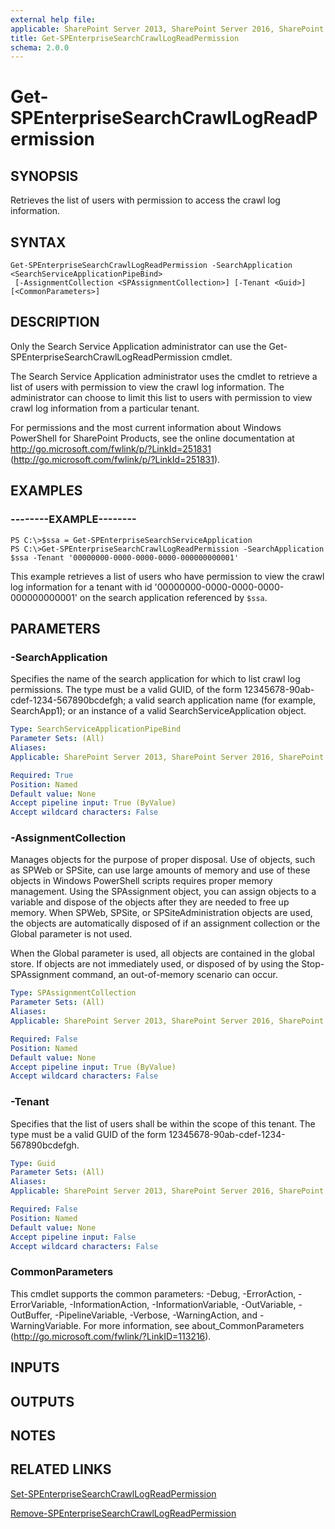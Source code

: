 ```yaml
---
external help file: 
applicable: SharePoint Server 2013, SharePoint Server 2016, SharePoint Server 2019
title: Get-SPEnterpriseSearchCrawlLogReadPermission
schema: 2.0.0
---
```


# Get-SPEnterpriseSearchCrawlLogReadPermission

## SYNOPSIS
Retrieves the list of users with permission to access the crawl log information.

## SYNTAX

```
Get-SPEnterpriseSearchCrawlLogReadPermission -SearchApplication <SearchServiceApplicationPipeBind>
 [-AssignmentCollection <SPAssignmentCollection>] [-Tenant <Guid>] [<CommonParameters>]
```

## DESCRIPTION
Only the Search Service Application administrator can use the Get-SPEnterpriseSearchCrawlLogReadPermission cmdlet.

The Search Service Application administrator uses the cmdlet to retrieve a list of users with permission to view the crawl log information.
The administrator can choose to limit this list to users with permission to view crawl log information from a particular tenant.

For permissions and the most current information about Windows PowerShell for SharePoint Products, see the online documentation at http://go.microsoft.com/fwlink/p/?LinkId=251831 (http://go.microsoft.com/fwlink/p/?LinkId=251831).

## EXAMPLES

### --------EXAMPLE-------- 
```
PS C:\>$ssa = Get-SPEnterpriseSearchServiceApplication
PS C:\>Get-SPEnterpriseSearchCrawlLogReadPermission -SearchApplication $ssa -Tenant '00000000-0000-0000-0000-000000000001'
```

This example retrieves a list of users who have permission to view the crawl log information for a tenant with id '00000000-0000-0000-0000-000000000001' on the search application referenced by `$ssa`.

## PARAMETERS

### -SearchApplication
Specifies the name of the search application for which to list crawl log permissions.
The type must be a valid GUID, of the form 12345678-90ab-cdef-1234-567890bcdefgh; a valid search application name (for example, SearchApp1); or an instance of a valid SearchServiceApplication object.

```yaml
Type: SearchServiceApplicationPipeBind
Parameter Sets: (All)
Aliases: 
Applicable: SharePoint Server 2013, SharePoint Server 2016, SharePoint Server 2019

Required: True
Position: Named
Default value: None
Accept pipeline input: True (ByValue)
Accept wildcard characters: False
```

### -AssignmentCollection
Manages objects for the purpose of proper disposal. Use of objects, such as SPWeb or SPSite, can use large amounts of memory and use of these objects in Windows PowerShell scripts requires proper memory management. Using the SPAssignment object, you can assign objects to a variable and dispose of the objects after they are needed to free up memory. When SPWeb, SPSite, or SPSiteAdministration objects are used, the objects are automatically disposed of if an assignment collection or the Global parameter is not used.

When the Global parameter is used, all objects are contained in the global store. If objects are not immediately used, or disposed of by using the Stop-SPAssignment command, an out-of-memory scenario can occur.

```yaml
Type: SPAssignmentCollection
Parameter Sets: (All)
Aliases: 
Applicable: SharePoint Server 2013, SharePoint Server 2016, SharePoint Server 2019

Required: False
Position: Named
Default value: None
Accept pipeline input: True (ByValue)
Accept wildcard characters: False
```

### -Tenant
Specifies that the list of users shall be within the scope of this tenant.
The type must be a valid GUID of the form 12345678-90ab-cdef-1234-567890bcdefgh.

```yaml
Type: Guid
Parameter Sets: (All)
Aliases: 
Applicable: SharePoint Server 2013, SharePoint Server 2016, SharePoint Server 2019

Required: False
Position: Named
Default value: None
Accept pipeline input: False
Accept wildcard characters: False
```

### CommonParameters
This cmdlet supports the common parameters: -Debug, -ErrorAction, -ErrorVariable, -InformationAction, -InformationVariable, -OutVariable, -OutBuffer, -PipelineVariable, -Verbose, -WarningAction, and -WarningVariable. For more information, see about_CommonParameters (http://go.microsoft.com/fwlink/?LinkID=113216).

## INPUTS

## OUTPUTS

## NOTES

## RELATED LINKS

[Set-SPEnterpriseSearchCrawlLogReadPermission](Set-SPEnterpriseSearchCrawlLogReadPermission.md)

[Remove-SPEnterpriseSearchCrawlLogReadPermission](Remove-SPEnterpriseSearchCrawlLogReadPermission.md)

